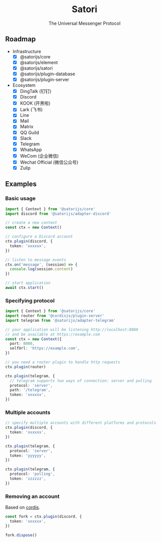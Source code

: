 <div align="center">
  <h1 id="satori">Satori</h1>
  <p>The Universal Messenger Protocol</p>
</div>

## Roadmap

- Infrastructure
  - [x] @satorijs/core
  - [x] @satorijs/element
  - [x] @satorijs/satori
  - [x] @satorijs/plugin-database
  - [x] @satorijs/plugin-server
- Ecosystem
  - [x] DingTalk (钉钉)
  - [x] Discord
  - [x] KOOK (开黑啦)
  - [x] Lark (飞书)
  - [x] Line
  - [x] Mail
  - [x] Matrix
  - [x] QQ Guild
  - [x] Slack
  - [x] Telegram
  - [x] WhatsApp
  - [x] WeCom (企业微信)
  - [x] Wechat Official (微信公众号)
  - [x] Zulip

## Examples

### Basic usage

```ts
import { Context } from '@satorijs/core'
import discord from '@satorijs/adapter-discord'

// create a new context
const ctx = new Context()

// configure a Discord account
ctx.plugin(discord, {
  token: 'xxxxxx',
})

// listen to message events
ctx.on('message', (session) => {
  console.log(session.content)
})

// start application
await ctx.start()
```

### Specifying protocol

```ts
import { Context } from '@satorijs/core'
import router from '@cordisjs/plugin-server'
import telegram from '@satorijs/adapter-telegram'

// your application will be listening http://localhost:8080
// and be available at https://example.com
const ctx = new Context({
  port: 8080,
  selfUrl: 'https://example.com',
})

// you need a router plugin to handle http requests
ctx.plugin(router)

ctx.plugin(telegram, {
  // telegram supports two ways of connection: server and polling
  protocol: 'server',
  path: '/telegram',
  token: 'xxxxxx',
})
```

### Multiple accounts

```ts
// specify multiple accounts with different platforms and protocols
ctx.plugin(discord, {
  token: 'xxxxxx',
})

ctx.plugin(telegram, {
  protocol: 'server',
  token: 'yyyyyy',
})

ctx.plugin(telegram, {
  protocol: 'polling',
  token: 'zzzzzz',
})
```

### Removing an account

Based on [cordis](https://github.com/shigma/cordis).

```ts
const fork = ctx.plugin(discord, {
  token: 'xxxxxx',
})

fork.dispose()
```
